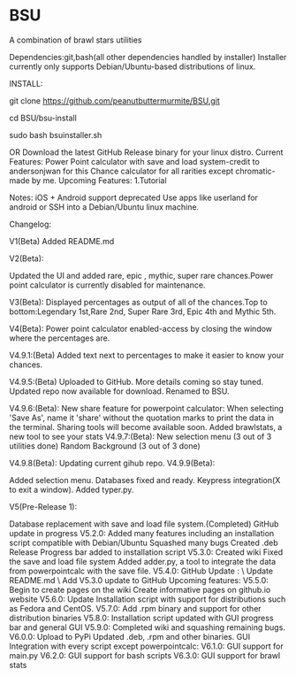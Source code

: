 # BSU
A combination of brawl stars utilities

Dependencies:git,bash(all other dependencies handled by installer)
Installer currently only supports Debian/Ubuntu-based distributions of linux.

INSTALL:

git clone https://github.com/peanutbuttermurmite/BSU.git

cd BSU/bsu-install

 sudo bash bsuinstaller.sh

OR
Download the latest GitHub Release binary for your linux distro.
Current Features:
Power Point calculator with save and load system-credit to andersonjwan for this
Chance calculator for all rarities except chromatic- made by me.
Upcoming Features:
1.Tutorial

Notes:
iOS + Android support deprecated
Use apps like userland for android or SSH into a Debian/Ubuntu linux machine.

Changelog:

V1(Beta)
Added README.md

V2(Beta):

Updated the UI and added rare, epic , mythic, super rare chances.Power point calculator is currently disabled for maintenance.

V3(Beta):
Displayed percentages as output of all of the chances.Top to bottom:Legendary 1st,Rare 2nd, Super Rare 3rd, Epic 4th and Mythic 5th.

V4(Beta):
Power point calculator enabled-access by  closing the window where the percentages are.


V4.9.1:(Beta)
Added text next to percentages to make it easier to know your chances.

V4.9.5:(Beta)
Uploaded to GitHub.
More details coming so stay tuned.
Updated repo now available for download.
Renamed to BSU.

V4.9.6:(Beta):
New share feature for powerpoint calculator:
When selecting 'Save As', name it 'share' without the quotation marks to print the data in the terminal.
Sharing tools will become available soon.
Added brawlstats, a new tool to see your stats
V4.9.7:(Beta):
New selection menu (3 out of 3 utilities done)
Random Background (3 out of 3 done)

V4.9.8(Beta):
Updating current gihub repo.
V4.9.9(Beta):

Added selection menu.
Databases fixed and ready.
Keypress integration(X to exit a window).
Added typer.py.

V5(Pre-Release 1):

Database replacement with save and load file system.(Completed)
GitHub update in progress
V5.2.0:
Added many features including an installation script compatible with Debian/Ubuntu
Squashed many bugs
Created .deb Release
Progress bar added to installation script
V5.3.0:
Created wiki
Fixed the save and load file system 
Added adder.py, a tool to integrate the data from powerpointcalc with the save file.
V5.4.0:
GitHub Update :
 \ Update README.md
 \ Add V5.3.0 update to GitHub
Upcoming features:
V5.5.0:
Begin to create pages on the wiki
Create informative pages on github.io website
V5.6.0:
Update Installation script with support for distributions such as Fedora and CentOS.
V5.7.0:
Add .rpm binary and support for other distribution binaries
V5.8.0:
Installation script updated with GUI progress bar and general GUI
V5.9.0:
Completed wiki and squashing remaining bugs.
V6.0.0:
Upload to PyPi
Updated .deb, .rpm and other binaries.
GUI Integration with every script except powerpointcalc:
V6.1.0:
GUI support for main.py
V6.2.0:
GUI support for bash scripts
V6.3.0:
GUI support for brawl stats



